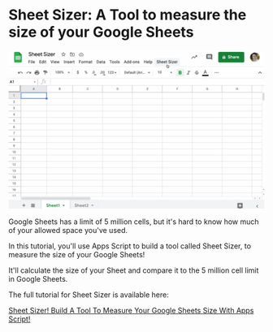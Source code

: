 # Sheet Sizer: A Tool to measure the size of your Google Sheets

![Sheet Sizer Complete Tool](https://github.com/benlcollins/SheetSizer/blob/main/sheetSizerComplete.gif)

Google Sheets has a limit of 5 million cells, but it's hard to know how much of your allowed space you've used.

In this tutorial, you'll use Apps Script to build a tool called Sheet Sizer, to measure the size of your Google Sheets!

It'll calculate the size of your Sheet and compare it to the 5 million cell limit in Google Sheets.

The full tutorial for Sheet Sizer is available here: 

[Sheet Sizer! Build A Tool To Measure Your Google Sheets Size With Apps Script!](https://www.benlcollins.com/apps-script/sheet-sizer/)
